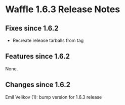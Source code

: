 # Waffle 1.6.3 Release Notes

## Fixes since 1.6.2

* Recreate release tarballs from tag


## Features since 1.6.2

None.


## Changes since 1.6.2

Emil Velikov (1):
      bump version for 1.6.3 release

